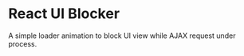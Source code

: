 # React UI Blocker

A simple loader animation to block UI view while AJAX request under process.



